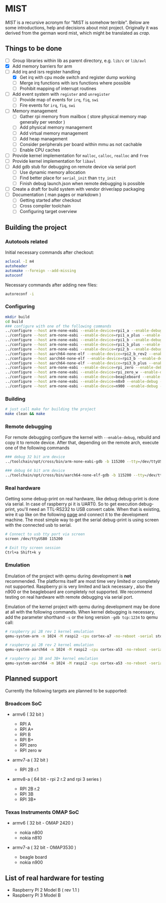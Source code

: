# MIST

_MIST_ is a recursive acronym for "MIST is somehow terrible". Below are some introductions, help and decisions about mist project. Originally it was derived from the german word mist, which might be translated as _crap_.

## Things to be done

* [ ] Group libraries within lib as parent directory, e.g. `lib/c` or `lib/avl`
* [x] Add memory barriers for arm
* [ ] Add irq and isrs register handling
  * [x] Get irq with cpu mode switch and register dump working
  * [ ] Merge irq functions with isrs functions where possible
  * [ ] Prohibit mapping of interrupt routines
* [ ] Add event system with `register` and `unregister`
  * [ ] Provide map of events for `irq`, `fiq`, `swi`
  * [ ] Fire events for `irq`, `fiq`, `swi`
* [ ] Memory management
  * [ ] Gather rpi memory from mailbox ( store physical memory map generally per vendor )
  * [ ] Add physical memory management
  * [ ] Add virtual memory management
  * [ ] Add heap management
  * [ ] Consider peripherals per board within mmu as not cachable
  * [ ] Enable CPU caches
* [ ] Provide kernel implementation for `malloc`, `calloc`, `realloc` and `free`
* [ ] Provide kernel implementation for `libavl`
* [ ] Add gdb stub for debugging on remote device via serial port
  * [ ] Use dynamic memory allocation
  * [ ] Find better place for `serial_init` than `tty_init`
  * [ ] Finish debug launch.json when remote debugging is possible
* [ ] Create a draft for build system with vendor driver/app packaging
* [ ] Documentation ( man pages or markdown )
  * [ ] Getting started after checkout
  * [ ] Cross compiler toolchain
  * [ ] Configuring target overview

## Building the project

### Autotools related

Initial necessary commands after checkout:

```bash
aclocal -I m4
autoheader
automake --foreign --add-missing
autoconf
```

Necessary commands after adding new files:

```bash
autoreconf -i
```

### Configuring

```bash
mkdir build
cd build
### configure with one of the following commands
../configure --host arm-none-eabi --enable-device=rpi1_a --enable-debug --enable-kernel-print
../configure --host arm-none-eabi --enable-device=rpi1_a_plus --enable-debug --enable-kernel-print
../configure --host arm-none-eabi --enable-device=rpi1_b --enable-debug --enable-kernel-print
../configure --host arm-none-eabi --enable-device=rpi1_b_plus --enable-debug --enable-kernel-print
../configure --host arm-none-eabi --enable-device=rpi2_b --enable-debug --enable-kernel-print
../configure --host aarch64-none-elf --enable-device=rpi2_b_rev2 --enable-debug --enable-kernel-print
../configure --host aarch64-none-elf --enable-device=rpi3_b --enable-debug --enable-kernel-print
../configure --host aarch64-none-elf --enable-device=rpi3_b_plus --enable-debug --enable-kernel-print
../configure --host arm-none-eabi --enable-device=rpi_zero --enable-debug --enable-kernel-print
../configure --host arm-none-eabi --enable-device=rpi_zero_w --enable-debug --enable-kernel-print
../configure --host arm-none-eabi --enable-device=beagleboard --enable-debug --enable-kernel-print
../configure --host arm-none-eabi --enable-device=n8x0 --enable-debug --enable-kernel-print
../configure --host arm-none-eabi --enable-device=n900 --enable-debug --enable-kernel-print
```

### Building

```bash
# just call make for building the project
make clean && make
```

### Remote debugging

For remote debugging configure the kernel with `--enable-debug`, rebuild and copy it to remote device. After that, depending on the remote arch, execute one of the following commands
```bash
### debug 32 bit arm device
../toolchain/opt/cross/bin/arm-none-eabi-gdb -b 115200 --tty=/dev/ttyUSB0 ./src/kernel/vendor/rpi/kernel.zwerg ./src/kernel/vendor/rpi/kernel.map

### debug 64 bit arm device
../toolchain/opt/cross/bin/aarch64-none-elf-gdb -b 115200 --tty=/dev/ttyUSB0 ./src/kernel/vendor/rpi/kernel.zwerg ./src/kernel/vendor/rpi/kernel.map
```

### Real hardware

Getting some debug-print on real hardware, like debug debug-print is done via serial. In case of raspberry pi it is UART0. So to get execution debug-print, you'll need an TTL-RS232 to USB convert cable. When that is existing, wire it up like on the following [page](https://blog.christophersmart.com/2016/10/27/building-and-booting-upstream-linux-and-u-boot-for-raspberry-pi-23-arm-boards/) and connect it to the development machine. The most simple way to get the serial debug-print is using screen with the connected usb to serial.

```bash
# Connect to usb tty port via screen
screen /dev/ttyUSB0 115200

# Exit tty screen session
Ctrl+a Shift+k y
```

### Emulation

Emulation of the project with qemu during development is **not** recommended. The platforms itself are most time very limited or completely not supported. Raspberry pi is very limited and lack necessary , also the n900 or the beagleboard are completely not supported. We recommend testing on real hardware with remote debugging via serial port.

Emulation of the kernel project with qemu during development may be done at all with the following commands. When kernel debugging is necessary, add the parameter shorthand `-s` or the long version `-gdb tcp:1234` to qemu call:

```bash
# raspberry pi 2B rev 1 kernel emulation
qemu-system-arm -m 1024 -M raspi2 -cpu cortex-a7 -no-reboot -serial stdio -kernel ./src/kernel/vendor/rpi/kernel.zwerg

# raspberry pi 2B rev 2 kernel emulation
qemu-system-aarch64 -m 1024 -M raspi2 -cpu cortex-a53 -no-reboot -serial stdio -kernel ./src/kernel/vendor/rpi/kernel.zwerg

# raspberry pi 3B and 3B+ kernel emulation
qemu-system-aarch64 -m 1024 -M raspi2 -cpu cortex-a53 -no-reboot -serial stdio -kernel ./src/kernel/vendor/rpi/kernel.zwerg
```

## Planned support

Currently the following targets are planned to be supported:

### Broadcom SoC

* armv6 ( 32 bit )
  * RPI A
  * RPI A+
  * RPI B
  * RPI B+
  * RPI zero
  * RPI zero w

* armv7-a ( 32 bit )
  * RPI 2B r.1

* armv8-a ( 64 bit - rpi 2 r.2 and rpi 3 series )
  * RPI 2B r.2
  * RPI 3B
  * RPI 3B+

### Texas Instruments OMAP SoC

* armv6 ( 32 bit - OMAP 2420 )
  * nokia n800
  * nokia n810

* armv7-a ( 32 bit - OMAP3530 )
  * beagle board
  * nokia n900

## List of real hardware for testing

* Raspberry PI 2 Model B ( rev 1.1 )
* Raspberry PI 3 Model B

